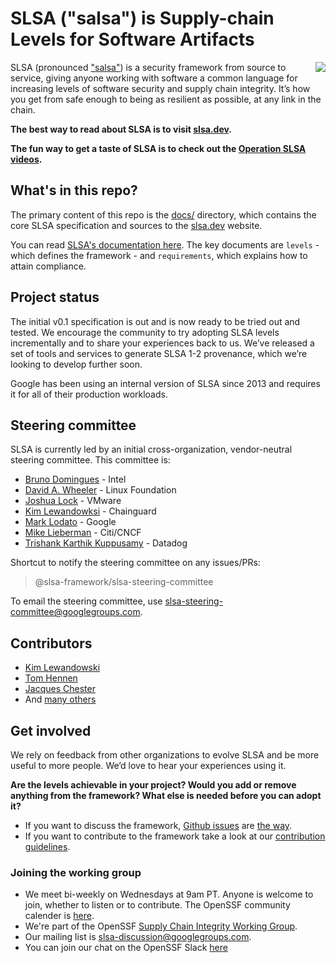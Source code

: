 # SLSA ("salsa") is Supply-chain Levels for Software Artifacts

<img align="right" src="https://github.com/slsa-framework/slsa/blob/main/docs/images/slsa-dancing-goose-logo.svg">

SLSA (pronounced ["salsa"](https://www.google.com/search?q=how+to+pronounce+salsa)) is a security framework from source to service, giving anyone working with software a common language for increasing levels of software security and supply chain integrity. It’s how you get from safe enough to being as resilient as possible, at any link in the chain.

**The best way to read about SLSA is to visit [slsa.dev].**

**The fun way to get a taste of SLSA is to check out the [Operation SLSA videos](https://www.youtube.com/playlist?list=PLVl2hFL_zAh_SLZbHMtkPJf8eJxpmM-ww).**

## What's in this repo?

The primary content of this repo is the [docs/](docs/) directory, which contains the core SLSA specification and sources to the [slsa.dev] website.

You can read [SLSA's documentation here](docs/_spec/). The key documents are `levels` - which defines the framework - and `requirements`, which explains how to attain compliance.

## Project status

The initial v0.1 specification is out and is now ready to be tried out and tested. We encourage the community to try adopting SLSA levels incrementally and to share your experiences back to us. We’ve released a set of tools and services to generate SLSA 1-2 provenance, which we’re looking to develop further soon.

Google has been using an internal version of SLSA since 2013 and requires it for all of their production workloads.

## Steering committee

SLSA is currently led by an initial cross-organization, vendor-neutral steering committee. This committee is:

-   [Bruno Domingues](https://github.com/brunodom) - Intel
-   [David A. Wheeler](https://github.com/david-a-wheeler) - Linux Foundation
-   [Joshua Lock](https://github.com/joshuagl) - VMware
-   [Kim Lewandowksi](https://github.com/kimsterv) - Chainguard
-   [Mark Lodato](https://github.com/MarkLodato) - Google
-   [Mike Lieberman](https://github.com/mlieberman85) - Citi/CNCF
-   [Trishank Karthik Kuppusamy](https://github.com/trishankatdatadog) - Datadog

Shortcut to notify the steering committee on any issues/PRs:

> @slsa-framework/slsa-steering-committee

To email the steering committee, use slsa-steering-committee@googlegroups.com.

## Contributors

-   [Kim Lewandowski](https://github.com/kimsterv)
-   [Tom Hennen](https://github.com/TomHennen)
-   [Jacques Chester](https://github.com/jchestershopify)
-   And [many others](https://github.com/slsa-framework/slsa/graphs/contributors)

## Get involved

We rely on feedback from other organizations to evolve SLSA and be more useful to more people. We’d love to hear your experiences using it.

**Are the levels achievable in your project? Would you add or remove anything from the framework? What else is needed before you can adopt it?**

-   If you want to discuss the framework, [Github issues](https://github.com/slsa-framework/slsa/issues) are [the way](https://i.redd.it/yj67b76hxwd61.jpg).
-   If you want to contribute to the framework take a look at our [contribution guidelines](CONTRIBUTING.md).

### Joining the working group

-   We meet bi-weekly on Wednesdays at 9am PT. Anyone is welcome to join, whether to listen or to contribute. The OpenSSF community calender is [here](https://calendar.google.com/calendar/u/0?cid=czYzdm9lZmhwNWk5cGZsdGI1cTY3bmdwZXNAZ3JvdXAuY2FsZW5kYXIuZ29vZ2xlLmNvbQ).
-   We're part of the OpenSSF [Supply Chain Integrity Working Group](https://github.com/ossf/wg-supply-chain-integrity).
-   Our mailing list is [slsa-discussion@googlegroups.com](https://groups.google.com/g/slsa-discussion).
-   You can join our chat on the OpenSSF Slack [here](https://openssf.slack.com/archives/C029E4N3DPF)

<!-- Links -->

[slsa.dev]: https://slsa.dev
